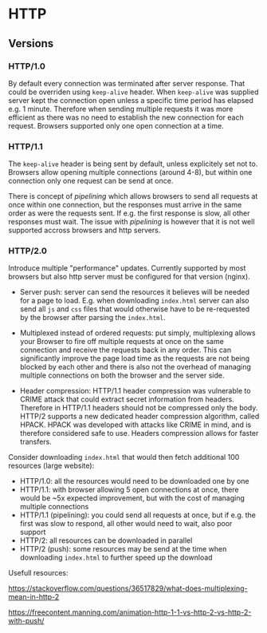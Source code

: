 # HTTP

## Versions

### HTTP/1.0
By default every connection was terminated after server response. That could be overriden using `keep-alive` header. When `keep-alive` was supplied server kept
the connection open unless a specific time period has elapsed e.g. 1 minute. Therefore when sending multiple requests it was more efficient as there was no need
to establish the new connection for each request.
Browsers supported only one open connection at a time.

### HTTP/1.1
The `keep-alive` header is being sent by default, unless explicitely set not to.
Browsers allow opening multiple connections (around 4-8), but within one connection only one request can be send at once.

There is concept of *pipelining* which allows browsers to send all requests at once within one connection, but the responses must arrive in the same
order as were the requests sent. If e.g. the first response is slow, all other responses must wait. The issue with *pipelining* is however that it is
not well supported accross browsers and http servers.

### HTTP/2.0
Introduce multiple "performance" updates. Currently supported by most browsers but also http server must be configured for that version (nginx).
* Server push: server can send the resources it believes will be needed for a page to load. E.g. when downloading `index.html` server can also send all `js` and
  `css` files that would otherwise have to be re-requested by the browser after parsing the `index.html`.
* Multiplexed instead of ordered requests: put simply, multiplexing allows your Browser to fire off multiple requests at once on the same connection and receive the requests back in any order.
  This can significantly improve the page load time as the requests are not being blocked by each other and there is also not the overhead of managing multiple
  connections on both the browser and the server side.
  
* Header compression: HTTP/1.1 header compression was vulnerable to CRIME attack that could extract secret information from headers. Therefore in HTTP/1.1 headers
  should not be compressed only the body. HTTP/2 supports a new dedicated header compression algorithm, called HPACK. HPACK was developed with attacks like CRIME   in mind, and is therefore considered safe to use. Headers compression allows for faster transfers.
  
Consider downloading `index.html` that would then fetch additional 100 resources (large website):
* HTTP/1.0: all the resources would need to be downloaded one by one
* HTTP/1.1: with browser allowing 5 open connections at once, there would be ~5x expected improvement, but with the cost of managing multiple connections
* HTTP/1.1 (pipelining): you could send all requests at once, but if e.g. the first was slow to respond, all other would need to wait, also poor support
* HTTP/2: all resources can be downloaded in parallel
* HTTP/2 (push): some resources may be send at the time when downloading `index.html` to further speed up the download

Usefull resources:

https://stackoverflow.com/questions/36517829/what-does-multiplexing-mean-in-http-2

https://freecontent.manning.com/animation-http-1-1-vs-http-2-vs-http-2-with-push/
